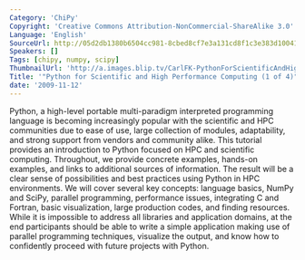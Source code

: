 ```yaml
---
Category: 'ChiPy'
Copyright: 'Creative Commons Attribution-NonCommercial-ShareAlike 3.0'
Language: 'English'
SourceUrl: http://05d2db1380b6504cc981-8cbed8cf7e3a131cd8f1c3e383d10041.r93.cf2.rackcdn.com/chipy/586_python-for-scientific-and-high-performance-computing-1-of-4.flv
Speakers: []
Tags: [chipy, numpy, scipy]
ThumbnailUrl: 'http://a.images.blip.tv/CarlFK-PythonForScientificAndHighPerformanceComputing1Of4136.png'
Title: '"Python for Scientific and High Performance Computing (1 of 4)"'
date: '2009-11-12'
---
```

Python, a high-level portable multi-paradigm interpreted programming language
is becoming increasingly popular with the scientific and HPC communities due
to ease of use, large collection of modules, adaptability, and strong support
from vendors and community alike. This tutorial provides an introduction to
Python focused on HPC and scientific computing. Throughout, we provide
concrete examples, hands-on examples, and links to additional sources of
information. The result will be a clear sense of possibilities and best
practices using Python in HPC environments. We will cover several key
concepts: language basics, NumPy and SciPy, parallel programming, performance
issues, integrating C and Fortran, basic visualization, large production
codes, and finding resources. While it is impossible to address all libraries
and application domains, at the end participants should be able to write a
simple application making use of parallel programming techniques, visualize
the output, and know how to confidently proceed with future projects with
Python.

